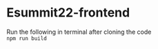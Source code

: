 # Esummit22-frontend
Run the following in terminal after cloning the code <br>
``` npm run build ```


